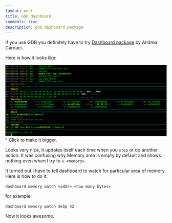 ```yaml
---
layout: post
title: GDB dashboard
comments: true
description: gdb dashboard package
---
```


If you use GDB you definitely have to try [Dashboard package](https://github.com/cyrus-and/gdb-dashboard) by Andrea Cardaci.

Here is how it looks like:

<center><a href="/assets/img/gdb-dashboard.png" target="_blank"><img width="600px" src="/assets/img/gdb-dashboard.png"/></a></center>
^ Click to make it bigger.

Looks very nice, it updates itself each time when you `step` or do another action.
It was confusing why Memory area is empty by default and shows nothing even when I try to `x <memory>`.

It turned out I have to tell dashboard to watch for particular area of memory. Here is how to do it:

`dashboard memory watch <addr> <how many bytes>`

for example:

`dashboard memory watch $ebp 42`

Now it looks awesome.
